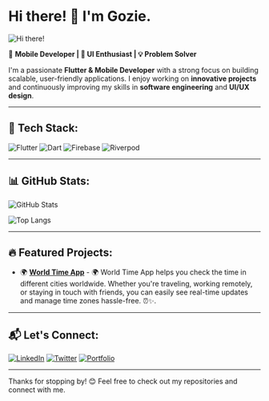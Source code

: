 # Hi there! 👋 I'm Gozie.
![Hi there!](https://raw.githubusercontent.com/MartinHeinz/MartinHeinz/master/wave.gif)


🚀 **Mobile Developer | 🎨 UI Enthusiast | 💡 Problem Solver**  

I'm a passionate **Flutter & Mobile Developer** with a strong focus on building scalable, user-friendly applications. I enjoy working on **innovative projects** and continuously improving my skills in **software engineering** and **UI/UX design**.

---

## 🚀 Tech Stack:

![Flutter](https://img.shields.io/badge/Flutter-%2302569B.svg?style=for-the-badge&logo=flutter&logoColor=white)
![Dart](https://img.shields.io/badge/Dart-%230175C2.svg?style=for-the-badge&logo=dart&logoColor=white)
![Firebase](https://img.shields.io/badge/Firebase-%23FFCA28.svg?style=for-the-badge&logo=firebase&logoColor=black)
![Riverpod](https://img.shields.io/badge/Riverpod-%230080FF.svg?style=for-the-badge&logo=flutter&logoColor=white)

<!-- (You can add or remove technologies based on your expertise.) -->

---

## 📊 GitHub Stats:

![GitHub Stats](https://github-readme-stats.vercel.app/api?username=gozielogy&show_icons=true&theme=radical)

![Top Langs](https://github-readme-stats.vercel.app/api/top-langs/?username=gozielogy&layout=compact&theme=radical)

<!-- Replace `YourGitHubUsername` with your actual GitHub username. -->

---

## 🔥 Featured Projects:

- 🌍 **[World Time App](https://github.com/gozielogy/world_time_app)** - 🌍 World Time App helps you check the time in different cities worldwide. Whether you're traveling, working remotely, or staying in touch with friends, you can easily see real-time updates and manage time zones hassle-free. ⏰✨.
<!-- - - 📱 **[Project Name](GitHub Repo Link)** - Short description. -->

<!-- (Showcase your best work! Add links to repositories and update descriptions.) -->

---

## 📬 Let's Connect:

[![LinkedIn](https://img.shields.io/badge/LinkedIn-%230077B5.svg?style=for-the-badge&logo=linkedin&logoColor=white)](https://www.linkedin.com/in/gozielogy/)
[![Twitter](https://img.shields.io/badge/Twitter-%231DA1F2.svg?style=for-the-badge&logo=twitter&logoColor=white)]([YourTwitterURL](https://x.com/gozielogy))
[![Portfolio](https://img.shields.io/badge/Portfolio-%23000000.svg?style=for-the-badge&logo=firefox&logoColor=white)](YourPortfolioURL)

<!-- (Replace the links with your actual social media profiles and portfolio.) -->

---

Thanks for stopping by! 😊 Feel free to check out my repositories and connect with me.
